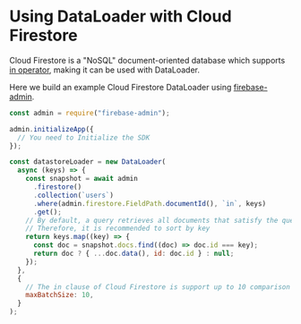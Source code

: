 # Using DataLoader with Cloud Firestore

Cloud Firestore is a "NoSQL" document-oriented database which supports [in operator](https://firebase.google.com/docs/firestore/query-data/queries#in_not-in_and_array-contains-any),
making it can be used with DataLoader.

Here we build an example Cloud Firestore DataLoader using [firebase-admin](https://firebase.google.com/docs/admin/setup?hl=en).

```js
const admin = require("firebase-admin");

admin.initializeApp({
  // You need to Initialize the SDK
});

const datastoreLoader = new DataLoader(
  async (keys) => {
    const snapshot = await admin
      .firestore()
      .collection(`users`)
      .where(admin.firestore.FieldPath.documentId(), `in`, keys)
      .get();
    // By default, a query retrieves all documents that satisfy the query in ascending order by document ID.
    // Therefore, it is recommended to sort by key
    return keys.map((key) => {
      const doc = snapshot.docs.find((doc) => doc.id === key);
      return doc ? { ...doc.data(), id: doc.id } : null;
    });
  },
  {
    // The in clause of Cloud Firestore is support up to 10 comparison values
    maxBatchSize: 10,
  }
);
```
